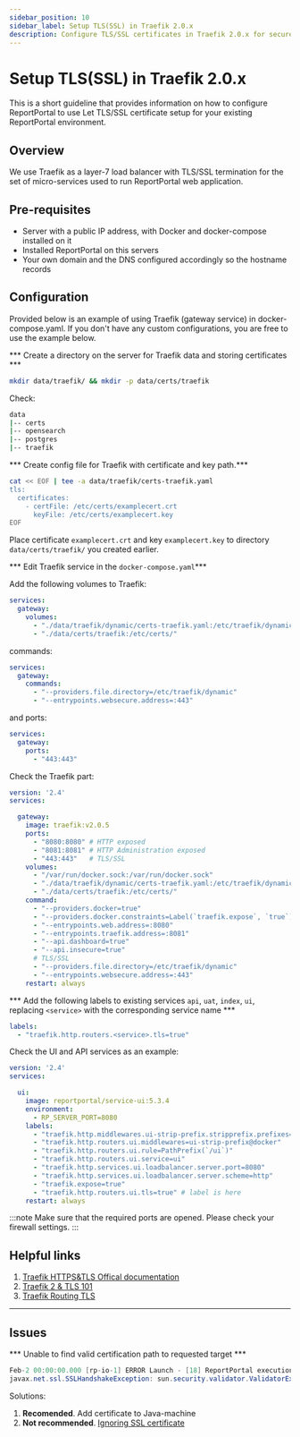 ```yaml
---
sidebar_position: 10
sidebar_label: Setup TLS(SSL) in Traefik 2.0.x
description: Configure TLS/SSL certificates in Traefik 2.0.x for secure ReportPortal test automation reporting tools deployment.
---
```


# Setup TLS(SSL) in Traefik 2.0.x

This is a short guideline that provides information on how to configure ReportPortal to use Let TLS/SSL certificate setup for your existing ReportPortal environment.

## Overview

We use Traefik as a layer-7 load balancer with TLS/SSL termination for the set of micro-services used to run ReportPortal web application.

## Pre-requisites

- Server with a public IP address, with Docker and docker-compose installed on it
- Installed ReportPortal on this servers
- Your own domain and the DNS configured accordingly so the hostname records

## Configuration

Provided below is an example of using Traefik (gateway service) in docker-compose.yaml. If you don't have any custom configurations, you are free to use the example below.

*** Create a directory on the server for Traefik data and storing certificates ***

```bash
mkdir data/traefik/ && mkdir -p data/certs/traefik
```

Check:

```bash
data
|-- certs
|-- opensearch
|-- postgres
|-- traefik
```

*** Create config file for Traefik with certificate and key path.***

```bash
cat << EOF | tee -a data/traefik/certs-traefik.yaml
tls:
  certificates:
    - certFile: /etc/certs/examplecert.crt
      keyFile: /etc/certs/examplecert.key
EOF
```
 
Place certificate `examplecert.crt` and key `examplecert.key` to directory `data/certs/traefik/` you created earlier.

*** Edit Traefik service in the `docker-compose.yaml`***

Add the following volumes to Traefik:

```yaml
services:
  gateway:
    volumes:
      - "./data/traefik/dynamic/certs-traefik.yaml:/etc/traefik/dynamic/certs-traefik.yaml"
      - "./data/certs/traefik:/etc/certs/"
```

commands:

```yaml
services:
  gateway:
    commands:
      - "--providers.file.directory=/etc/traefik/dynamic"
      - "--entrypoints.websecure.address=:443"
```

and ports:

```yaml
services:
  gateway:
    ports:
      - "443:443"
```

Check the Traefik part:

```yaml
version: '2.4'
services:

  gateway:
    image: traefik:v2.0.5
    ports:
      - "8080:8080" # HTTP exposed
      - "8081:8081" # HTTP Administration exposed
      - "443:443"   # TLS/SSL
    volumes:
      - "/var/run/docker.sock:/var/run/docker.sock"
      - "./data/traefik/dynamic/certs-traefik.yaml:/etc/traefik/dynamic/certs-traefik.yaml"
      - "./data/certs/traefik:/etc/certs/"     
    command:
      - "--providers.docker=true"
      - "--providers.docker.constraints=Label(`traefik.expose`, `true`)"
      - "--entrypoints.web.address=:8080"
      - "--entrypoints.traefik.address=:8081"
      - "--api.dashboard=true"
      - "--api.insecure=true"
      # TLS/SSL
      - "--providers.file.directory=/etc/traefik/dynamic"
      - "--entrypoints.websecure.address=:443"
    restart: always
```

*** Add the following labels to existing services `api`, `uat`, `index`, `ui`, replacing `<service>` with the corresponding service name ***

```yaml
labels:
  - "traefik.http.routers.<service>.tls=true"
```

Check the UI and API services as an example:

```yaml
version: '2.4'
services:

  ui:
    image: reportportal/service-ui:5.3.4
    environment:
      - RP_SERVER_PORT=8080
    labels:
      - "traefik.http.middlewares.ui-strip-prefix.stripprefix.prefixes=/ui"
      - "traefik.http.routers.ui.middlewares=ui-strip-prefix@docker"
      - "traefik.http.routers.ui.rule=PathPrefix(`/ui`)"
      - "traefik.http.routers.ui.service=ui"
      - "traefik.http.services.ui.loadbalancer.server.port=8080"
      - "traefik.http.services.ui.loadbalancer.server.scheme=http"
      - "traefik.expose=true"
      - "traefik.http.routers.ui.tls=true" # label is here
    restart: always
```

:::note
Make sure that the required ports are opened. Please check your firewall settings.
:::
## Helpful links

1. [Traefik HTTPS&TLS Offical documentation](https://doc.traefik.io/traefik/https/tls/)
2. [Traefik 2 & TLS 101](https://traefik.io/blog/traefik-2-tls-101-23b4fbee81f1/)
3. [Traefik Routing TLS](https://doc.traefik.io/traefik/routing/routers/#tls)

---
## Issues

*** Unable to find valid certification path to requested target ***

```java
Feb-2 00:00:00.000 [rp-io-1] ERROR Launch - [18] ReportPortal execution error
javax.net.ssl.SSLHandshakeException: sun.security.validator.ValidatorException: PKIX path building failed: sun.security.provider.certpath.SunCertPathBuilderException: unable to find valid certification path to requested target
```

Solutions:

1. **Recomended**. Add certificate to Java-machine
2. **Not recommended**. [Ignoring SSL certificate](https://stackoverflow.com/questions/19517538/ignoring-ssl-certificate-in-apache-httpclient-4-3/34991729)
